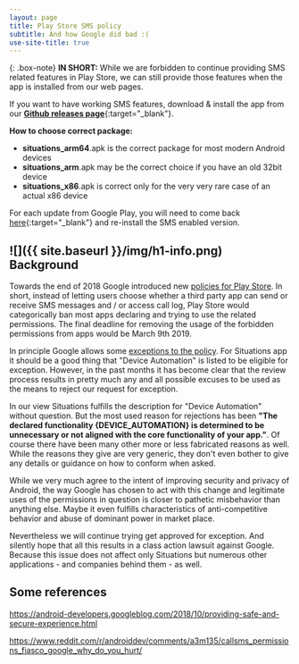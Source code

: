 ```yaml
---
layout: page
title: Play Store SMS policy
subtitle: And how Google did bad :(
use-site-title: true
---
```


{: .box-note}
**IN SHORT:** While we are forbidden to continue providing SMS related features in Play Store, we can still provide those features when the app is installed from our web pages.

If you want to have working SMS features, download & install the app from our [**Github releases page**](https://github.com/pastillilabs/packages/releases){:target="_blank"}.

**How to choose correct package:**
+ **situations_arm64**.apk is the correct package for most modern Android devices
+ **situations_arm**.apk may be the correct choice if you have an old 32bit device
+ **situations_x86**.apk is correct only for the very very rare case of an actual x86 device

For each update from Google Play, you will need to come back [here](https://github.com/pastillilabs/packages/releases){:target="_blank"} and re-install the SMS enabled version.



## ![]({{ site.baseurl }}/img/h1-info.png) Background

Towards the end of 2018 Google introduced new [policies for Play Store](https://android-developers.googleblog.com/2018/10/providing-safe-and-secure-experience.html). In short, instead of letting users choose whether a third party app can send or receive SMS messages and / or access call log, Play Store would categorically ban most apps declaring and trying to use the related permissions. The final deadline for removing the usage of the forbidden permissions from apps would be March 9th 2019.

In principle Google allows some [exceptions to the policy](https://support.google.com/googleplay/android-developer/answer/9047303?hl=en). For Situations app it should be a good thing that "Device Automation" is listed to be eligible for exception. However, in the past months it has become clear that the review process results in pretty much any and all possible excuses to be used as the means to reject our request for exception.

In our view Situations fulfills the description for "Device Automation" without question. But the most used reason for rejections has been **"The declared functionality {DEVICE_AUTOMATION} is determined to be unnecessary or not aligned with the core functionality of your app."**. Of course there have been many other more or less fabricated reasons as well. While the reasons they give are very generic, they don't even bother to give any details or guidance on how to conform when asked.

While we very much agree to the intent of improving security and privacy of Android, the way Google has chosen to act with this change and legitimate uses of the permissions in question is closer to pathetic misbehavior than anything else. Maybe it even fulfills characteristics of anti-competitive behavior and abuse of dominant power in market place.

Nevertheless we will continue trying get approved for exception. And silently hope that all this results in a class action lawsuit against Google. Because this issue does not affect only Situations but numerous other applications - and companies behind them - as well.


## Some references

https://android-developers.googleblog.com/2018/10/providing-safe-and-secure-experience.html

https://www.reddit.com/r/androiddev/comments/a3m135/callsms_permissions_fiasco_google_why_do_you_hurt/

